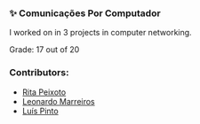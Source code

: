 ### :sparkles: Comunicações Por Computador

I worked on in 3 projects in computer networking.

Grade: 17 out of 20

### Contributors:
- [Rita Peixoto](https://github.com/rita-peixoto)
- [Leonardo Marreiros](https://github.com/sw33zy)
- [Luís Pinto](https://github.com/L-Pinto)
